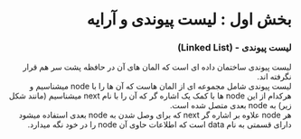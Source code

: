 <div dir="rtl">

# بخش اول : لیست پیوندی و آرایه
### لیست پیوندی - (Linked List)

لیست پیوندی ساختمان داده ای است که المان های آن در حافظه پشت سر هم قرار نگرفته اند. <br>
لیست پیوندی شامل مجموعه ای از المان هاست که آن ها را با node میشناسیم و 
هرکدام از این node ها با کمک یک اشاره گر که آن را با نام next میشناسیم (مانند شکل زیر) به node بعدی متصل شده است. <br>
هر node علاوه بر اشاره گر next که برای وصل شدن به node بعدی استفاده میشود دارای قسمتی به نام data است که اطلاعات حاوی آن node را در خود نگه میدارد.

</div>
